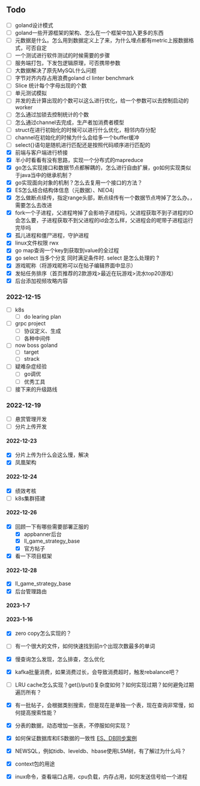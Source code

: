 ## Todo
- [ ] goland设计模式
- [ ] goland一些开源框架的架构、怎么在一个框架中加入更多的东西
- [ ] 元数据是什么。怎么用到数据定义上了来，为什么埋点都有metric上报数据格式，可否自定
- [ ] 一个测试进行软件测试的时候需要的步骤
- [ ] 服务端打包，下发包逻辑原理，可否携带参数
- [ ] 大数据解决了原先MySQL什么问题
- [ ] 字节对齐内存占用浪费goland cl linter benchmark
- [ ] Slice 统计每个字母出现的个数
- [ ] 单元测试模拟
- [ ] 并发的去计算出现的个数可以这么进行优化，给一个参数可以去控制启动的worker
- [ ] 怎么通过加锁去控制统计的个数
- [ ] 怎么通过channel去完成，生产者加消费者模型
- [ ] struct在进行初始化的时候可以进行什么优化，相邻内存分配
- [ ] channel在初始化的时候为什么会给多一个buffer缓冲
- [ ] select{}语句是随机进行匹配还是按照代码顺序进行匹配的		
- [x] 前端与客户端进行桥接
- [x] 半小时看看有没有思路，实现一个分布式的mapreduce
- [x] go怎么实现接口和数据节点都解耦的，怎么进行自由扩展，go如何实现类似于java当中的继承机制？
- [x] go实现面向对象的机制？怎么去复用一个接口的方法？
- [x] ES怎么结合结构体信息（元数据）、NEO4j
- [x] 怎么做断点续传，指定range头部，断点续传有一个数据节点垮掉了怎么办。，需要怎么去改进
- [x] fork一个子进程，父进程垮掉了会影响子进程吗，父进程获取不到子进程的ID会怎么要，子进程获取不到父进程的id会怎么样，父进程会的呢带子进程运行完毕吗
- [x] 孤儿进程和僵尸进程，守护进程
- [x] linux文件权限 rwx
- [x] go map查询一个key到获取到value的全过程
- [x] go select 当多个分支 同时满足条件时. select 是怎么处理的 ?
- [x] 游戏昵称（将游戏昵称可以在帖子编辑界面中显示）
- [x] 发帖任务排序（首页推荐的2款游戏>最近在玩游戏>流水top20游戏）
- [x] 后台添加视频攻略内容

### 2022-12-15
- [ ] k8s
  - [ ] do learing plan
- [ ] grpc project
  - [ ] 协议定义、生成
  - [ ] 各种中间件
- [ ] now boss goland
  - [ ] target
  - [ ] strack
- [ ] 疑难杂症经验
  - [ ] go调优
  - [ ] 优秀工具
- [ ] 接下来的升级路线

### 2022-12-19
- [ ] 悬赏管理开发
- [ ] 分片上传开发

#### 2022-12-23 
- [x] 分片上传为什么会这么慢，解决
- [x] 凤凰架构

#### 2022-12-24 
- [x] 绩效考核
- [ ] k8s集群搭建

#### 2022-12-26 
- [x] 回顾一下有哪些需要部署正服的
  - [x] appbanner后台
  - [x] ll_game_strategy_base
  - [x] 官方帖子
- [x] 看一下项目框架

#### 2022-12-28
- [x] ll_game_strategy_base
- [x] 后台管理路由

#### 2023-1-7

#### 2023-1-16
- [x] zero copy怎么实现的？
- [ ] 有一个很大的文件，如何快速找到前n个出现次数最多的单词
- [x] 慢查询怎么发现，怎么排查，怎么优化
- [x] kafka批量消费，如果消费过长，会导致消费超时，触发rebalance吧？
- [ ] LRU cache怎么实现？get()/put()复杂度如何？如何实现过期？如何避免过期遍历所有？
- [x] 有一批帖子，会根据类别搜索，但是现在是单独一个表，现在查询非常慢，如何提高搜索性能？
- [x] 分表的数据，动态增加一张表，不停服如何实现？
- [x] 如何保证数据库和ES数据的一致性
	[ES、DB同步案例](https://www.modb.pro/db/420079)
- [x] NEWSQL，例如tidb、leveldb、hbase使用LSM树，有了解过为什么吗？
- [x] context包的用途
- [x] inux命令，查看端口占用，cpu负载，内存占用，如何发送信号给一个进程

